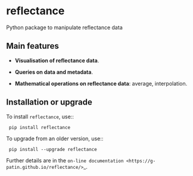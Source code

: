 # reflectance
Python package to manipulate reflectance data

Main features
-------------

- **Visualisation of reflectance data**.

- **Queries on data and metadata**.

- **Mathematical operations on reflectance data**: average, interpolation.


Installation or upgrade
-----------------------

To install `reflectance`, use::

     pip install reflectance

To upgrade from an older version, use::

     pip install --upgrade reflectance

Further details are in the `on-line documentation
<https://g-patin.github.io/reflectance/>`_.
